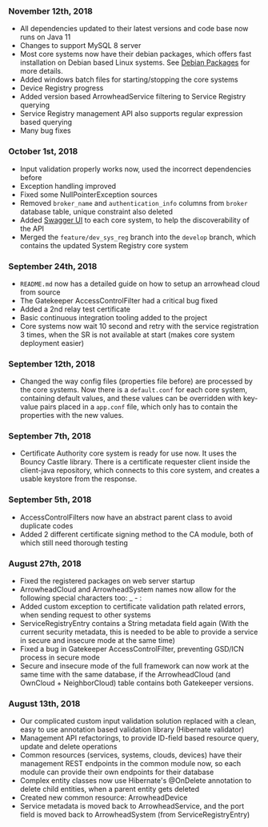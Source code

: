 ### November 12th, 2018
* All dependencies updated to their latest versions and code base now runs on Java 11
* Changes to support MySQL 8 server
* Most core systems now have their debian packages, which offers fast installation on Debian based Linux systems. See [Debian Packages](https://github.com/arrowhead-f/core-java/tree/develop/documentation/Debian%20Packages) for more details.
* Added windows batch files for starting/stopping the core systems
* Device Registry progress
* Added version based ArrowheadService filtering to Service Registry querying
* Service Registry management API also supports regular expression based querying
* Many bug fixes

### October 1st, 2018
* Input validation properly works now, used the incorrect dependencies before
* Exception handling improved
* Fixed some NullPointerException sources
* Removed `broker_name` and `authentication_info` columns from `broker` database table, unique constraint also deleted
* Added [Swagger UI](https://swagger.io/tools/swagger-ui/) to each core system, to help the discoverability of the API
* Merged the `feature/dev_sys_reg` branch into the `develop` branch, which contains the updated System Registry core system

### September 24th, 2018
* `README.md` now has a detailed guide on how to setup an arrowhead cloud from source
* The Gatekeeper AccessControlFilter had a critical bug fixed
* Added a 2nd relay test certificate
* Basic continuous integration tooling added to the project
* Core systems now wait 10 second and retry with the service registration 3 times, when the SR is not available at start (makes core system 
deployment easier) 

### September 12th, 2018
* Changed the way config files (properties file before) are processed by the core systems. Now there is a `default.conf` for each core system, 
containing default values, and these values can be overridden with key-value pairs placed in a `app.conf` file, which only has to contain the 
properties with the new values.

### September 7th, 2018
* Certificate Authority core system is ready for use now. It uses the Bouncy Castle library. There is a certificate requester client inside the 
client-java repository, which connects to this core system, and creates a usable keystore from the response. 

### September 5th, 2018
* AccessControlFilters now have an abstract parent class to avoid duplicate codes
* Added 2 different certificate signing method to the CA module, both of which still need thorough testing

### August 27th, 2018
* Fixed the registered packages on web server startup
* ArrowheadCloud and ArrowheadSystem names now allow for the following special characters too: _ - :
* Added custom exception to certificate validation path related errors, when sending request to other systems
* ServiceRegistryEntry contains a String metadata field again (With the current security metadata, this is needed to be able to provide a service 
in secure and insecure mode at the same time)
* Fixed a bug in Gatekeeper AccessControlFilter, preventing GSD/ICN process in secure mode
* Secure and insecure mode of the full framework can now work at the same time with the same database, if the ArrowheadCloud (and OwnCloud + 
NeighborCloud) table contains both Gatekeeper versions.

### August 13th, 2018
* Our complicated custom input validation solution replaced with a clean, easy to use annotation based validation library (Hibernate validator)
* Management API refactorings, to provide ID-field based resource query, update and delete operations
* Common resources (services, systems, clouds, devices) have their management REST endpoints in the common module now, so each module can provide their own endpoints for their database
* Complex entity classes now use Hibernate's @OnDelete annotation to delete child entities, when a parent entity gets deleted
* Created new common resource: ArrowheadDevice
* Service metadata is moved back to ArrowheadService, and the port field is moved back to ArrowheadSystem (from ServiceRegistryEntry)
